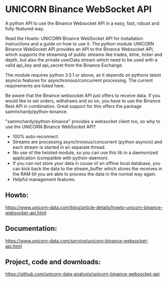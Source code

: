 # UNICORN Binance WebSocket API
A python API to use the Binance Websocket API in a easy, fast, robust and fully-featured way.

Read the Howto: UNICORN Binance WebSocket API for installation instructions and a guide on how to use it.
The python module UNICORN Binance WebSocket API provides an API to the Binance Websocket API, which supports the 
streaming of public streams like trades, kline, ticker and depth, but also the private userData stream which need to be 
used with a valid api_key and api_secret from the Binance Exchange.

The module requires python 3.5.1 or above, as it depends on pythons latest asyncio features for asynchronous/concurrent 
processing. The current requirements are listed here.

Be aware that the Binance websocket API just offers to receive data. If you would like to set orders, withdraws and so 
on, you have to use the Binance Rest API in combination. Great support for this offers the package 
sammchardy/python-binance.

"sammchardy/python-binance" provides a websocket client too, so why to use the UNICORN Binance WebSocket API?

- 100% auto-reconnect.
- Streams are processing asynchronous/concurrent (python asyncio) and each stream is started in an separate thread.
- No use of the twisted module, so you can use this lib in a daemonized application (compatible with python-daemon).
- If you can not store your data in couse of an offline local database, you can kick back the data to the stream_buffer 
which stores the receives in the RAM till you are able to process the data in the normal way again.
- Helpful management features.

## Howto: 
https://www.unicorn-data.com/blog/article-details/howto-unicorn-binance-websocket-api.html

## Documentation: 
https://www.unicorn-data.com/service/unicorn-binance-websocket-api.html

## Project, code and downloads: 
https://github.com/unicorn-data-analysis/unicorn-binance-websocket-api

